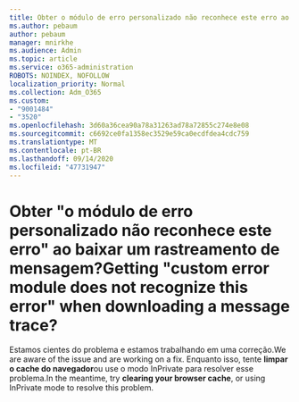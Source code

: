```yaml
---
title: Obter o módulo de erro personalizado não reconhece este erro ao baixar um rastreamento de mensagem?
ms.author: pebaum
author: pebaum
manager: mnirkhe
ms.audience: Admin
ms.topic: article
ms.service: o365-administration
ROBOTS: NOINDEX, NOFOLLOW
localization_priority: Normal
ms.collection: Adm_O365
ms.custom:
- "9001484"
- "3520"
ms.openlocfilehash: 3d60a36cea90a78a31263ad78a72855c274e8e08
ms.sourcegitcommit: c6692ce0fa1358ec3529e59ca0ecdfdea4cdc759
ms.translationtype: MT
ms.contentlocale: pt-BR
ms.lasthandoff: 09/14/2020
ms.locfileid: "47731947"
---
```

# <a name="getting-custom-error-module-does-not-recognize-this-error-when-downloading-a-message-trace"></a><span data-ttu-id="4fef3-102">Obter "o módulo de erro personalizado não reconhece este erro" ao baixar um rastreamento de mensagem?</span><span class="sxs-lookup"><span data-stu-id="4fef3-102">Getting "custom error module does not recognize this error" when downloading a message trace?</span></span>

<span data-ttu-id="4fef3-103">Estamos cientes do problema e estamos trabalhando em uma correção.</span><span class="sxs-lookup"><span data-stu-id="4fef3-103">We are aware of the issue and are working on a fix.</span></span>  <span data-ttu-id="4fef3-104">Enquanto isso, tente **limpar o cache do navegador**ou use o modo InPrivate para resolver esse problema.</span><span class="sxs-lookup"><span data-stu-id="4fef3-104">In the meantime, try **clearing your browser cache**, or using InPrivate mode to resolve this problem.</span></span>